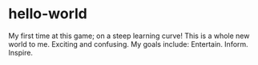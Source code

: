 # hello-world
My first time at this game; on a steep learning curve!
This is a whole new world to me. Exciting and confusing.
My goals include: Entertain. Inform. Inspire.
